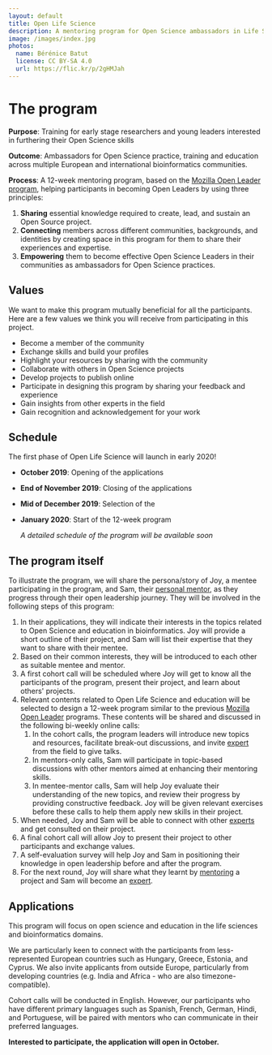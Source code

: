 ```yaml
---
layout: default
title: Open Life Science
description: A mentoring program for Open Science ambassadors in Life Science
image: /images/index.jpg
photos:
  name: Bérénice Batut
  license: CC BY-SA 4.0
  url: https://flic.kr/p/2gHMJah
---
```


# The program

**Purpose**: Training for early stage researchers and young leaders interested in furthering their 
Open Science skills

**Outcome**: Ambassadors for Open Science practice, training and education across multiple European 
and international bioinformatics communities. 

**Process**: A 12-week mentoring program, based on the [Mozilla Open Leader program](https://foundation.mozilla.org/en/opportunity/mozilla-open-leaders/), helping participants in becoming Open Leaders by using three principles:

1. **Sharing** essential knowledge required to create, lead, and sustain an Open Source project.
2. **Connecting** members across different communities, backgrounds, and identities by creating space in this program for them to share their experiences and expertise.
3. **Empowering** them to become effective Open Science Leaders in their communities as ambassadors for Open Science practices.

## Values

We want to make this program mutually beneficial for all the participants. 
Here are a few values we think you will receive from participating in this project.

- Become a member of the community
- Exchange skills and build your profiles
- Highlight your resources by sharing with the community
- Collaborate with others in Open Science projects
- Develop projects to publish online
- Participate in designing this program by sharing your feedback and experience
- Gain insights from other experts in the field
- Gain recognition and acknowledgement for your work

## Schedule

The first phase of Open Life Science will launch in early 2020!

- **October 2019**: Opening of the applications
- **End of November 2019**: Closing of the applications
- **Mid of December 2019**: Selection of the 
- **January 2020**: Start of the 12-week program

    *A detailed schedule of the program will be available soon*

## The program itself

To illustrate the program, we will share the persona/story of Joy, a mentee participating in the program, and Sam, their [personal mentor](about#mentors), as they progress through their open leadership journey. They will be involved in the following steps of this program:
1. In their applications, they will indicate their interests in the topics related to Open Science and education in bioinformatics. Joy will provide a short outline of their project, and Sam will list their expertise that they want to share with their mentee. 
2. Based on their common interests, they will be introduced to each other as suitable mentee and mentor.
3. A first cohort call will be scheduled where Joy will get to know all the participants of the program, present their project, and learn about others' projects. 
4. Relevant contents related to Open Life Science and education will be selected to design a 12-week program similar to the previous [Mozilla Open Leader](https://foundation.mozilla.org/en/opportunity/mozilla-open-leaders/) programs. These contents will be shared and discussed in the following bi-weekly online calls:
    1. In the cohort calls, the program leaders will introduce new topics and resources, facilitate break-out discussions, and invite [expert](about#experts) from the field to give talks.
    2. In mentors-only calls, Sam will participate in topic-based discussions with other mentors aimed at enhancing their mentoring skills.
    3. In mentee-mentor calls, Sam will help Joy evaluate their understanding of the new topics, and review their progress by providing constructive feedback. Joy will be given relevant exercises before these calls to help them apply new skills in their project.
5. When needed, Joy and Sam will be able to connect with other [experts](about#experts) and get consulted on their project.
6. A final cohort call will allow Joy to present their project to other participants and exchange values.
7. A self-evaluation survey will help Joy and Sam in positioning their knowledge in open leadership before and after the program.
8. For the next round, Joy will share what they learnt by [mentoring](about#mentors) a project and Sam will become an [expert](about#experts).

## Applications

This program will focus on open science and education in the life sciences and bioinformatics domains.

We are particularly keen to connect with the participants from less-represented European countries such as Hungary, Greece, Estonia, and Cyprus. We also invite applicants from outside Europe, particularly from developing countries (e.g. India and Africa - who are also timezone-compatible).

Cohort calls will be conducted in English. However, our participants who have different primary languages such as Spanish, French, German, Hindi, and Portuguese, will be paired with mentors who can communicate in their preferred languages.

**Interested to participate, the application will open in October.**
